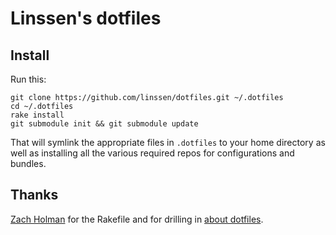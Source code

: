 Linssen's dotfiles
=============================

Install
-----------------------------

Run this:

    git clone https://github.com/linssen/dotfiles.git ~/.dotfiles
    cd ~/.dotfiles
    rake install
    git submodule init && git submodule update

That will symlink the appropriate files in `.dotfiles` to your home directory as well as installing all the various required repos for configurations and bundles.

Thanks
-----------------------------

[Zach Holman](https://github.com/holman) for the Rakefile and for drilling in [about dotfiles](http://zachholman.com/2010/08/dotfiles-are-meant-to-be-forked/).
